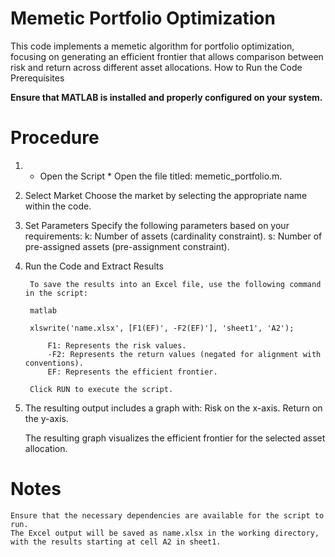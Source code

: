 # Memetic Portfolio Optimization

This code implements a memetic algorithm for portfolio optimization, focusing on generating an efficient frontier that allows comparison between risk and return across different asset allocations.
How to Run the Code
Prerequisites

**Ensure that MATLAB is installed and properly configured on your system.**

# Procedure

1. * Open the Script *
    Open the file titled: memetic_portfolio.m.

2. Select Market
    Choose the market by selecting the appropriate name within the code.

3. Set Parameters
    Specify the following parameters based on your requirements:
        k: Number of assets (cardinality constraint).
        s: Number of pre-assigned assets (pre-assignment constraint).

4. Run the Code and Extract Results

        To save the results into an Excel file, use the following command in the script:

        matlab

        xlswrite('name.xlsx', [F1(EF)', -F2(EF)'], 'sheet1', 'A2');

            F1: Represents the risk values.
            -F2: Represents the return values (negated for alignment with conventions).
            EF: Represents the efficient frontier.

        Click RUN to execute the script.

5. The resulting output includes a graph with:
        Risk on the x-axis.
        Return on the y-axis.

    The resulting graph visualizes the efficient frontier for the selected asset allocation.

# Notes

    Ensure that the necessary dependencies are available for the script to run.
    The Excel output will be saved as name.xlsx in the working directory, with the results starting at cell A2 in sheet1.
